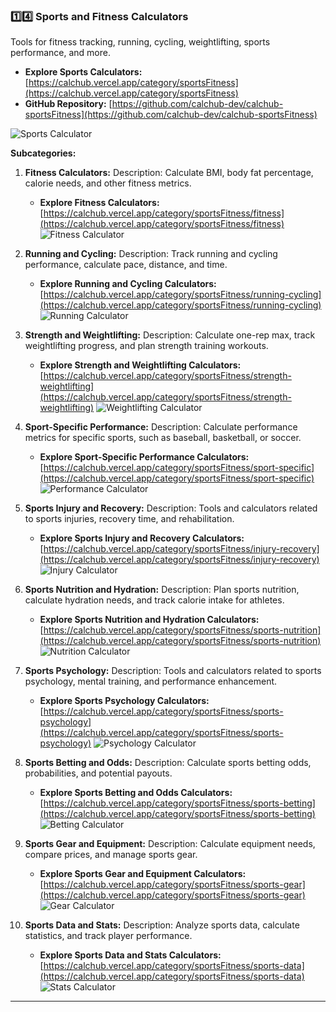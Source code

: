 ### **1️⃣4️⃣ Sports and Fitness Calculators**

Tools for fitness tracking, running, cycling, weightlifting, sports performance, and more.

*   **Explore Sports Calculators:** [https://calchub.vercel.app/category/sportsFitness](https://calchub.vercel.app/category/sportsFitness)
*   **GitHub Repository:** [https://github.com/calchub-dev/calchub-sportsFitness](https://github.com/calchub-dev/calchub-sportsFitness)

![Sports Calculator](https://your-image-url.com/sports.png)

**Subcategories:**

1.  **Fitness Calculators:**
    Description: Calculate BMI, body fat percentage, calorie needs, and other fitness metrics.
    *   **Explore Fitness Calculators:** [https://calchub.vercel.app/category/sportsFitness/fitness](https://calchub.vercel.app/category/sportsFitness/fitness)
    ![Fitness Calculator](https://your-image-url.com/fitness.png)

2.  **Running and Cycling:**
    Description: Track running and cycling performance, calculate pace, distance, and time.
    *   **Explore Running and Cycling Calculators:** [https://calchub.vercel.app/category/sportsFitness/running-cycling](https://calchub.vercel.app/category/sportsFitness/running-cycling)
    ![Running Calculator](https://your-image-url.com/running.png)

3.  **Strength and Weightlifting:**
    Description: Calculate one-rep max, track weightlifting progress, and plan strength training workouts.
    *   **Explore Strength and Weightlifting Calculators:** [https://calchub.vercel.app/category/sportsFitness/strength-weightlifting](https://calchub.vercel.app/category/sportsFitness/strength-weightlifting)
    ![Weightlifting Calculator](https://your-image-url.com/weightlifting.png)

4.  **Sport-Specific Performance:**
    Description: Calculate performance metrics for specific sports, such as baseball, basketball, or soccer.
    *   **Explore Sport-Specific Performance Calculators:** [https://calchub.vercel.app/category/sportsFitness/sport-specific](https://calchub.vercel.app/category/sportsFitness/sport-specific)
    ![Performance Calculator](https://your-image-url.com/performance.png)

5.  **Sports Injury and Recovery:**
    Description: Tools and calculators related to sports injuries, recovery time, and rehabilitation.
    *   **Explore Sports Injury and Recovery Calculators:** [https://calchub.vercel.app/category/sportsFitness/injury-recovery](https://calchub.vercel.app/category/sportsFitness/injury-recovery)
    ![Injury Calculator](https://your-image-url.com/injury.png)

6.  **Sports Nutrition and Hydration:**
    Description: Plan sports nutrition, calculate hydration needs, and track calorie intake for athletes.
    *   **Explore Sports Nutrition and Hydration Calculators:** [https://calchub.vercel.app/category/sportsFitness/sports-nutrition](https://calchub.vercel.app/category/sportsFitness/sports-nutrition)
    ![Nutrition Calculator](https://your-image-url.com/nutrition.png)

7.  **Sports Psychology:**
    Description: Tools and calculators related to sports psychology, mental training, and performance enhancement.
    *   **Explore Sports Psychology Calculators:** [https://calchub.vercel.app/category/sportsFitness/sports-psychology](https://calchub.vercel.app/category/sportsFitness/sports-psychology)
    ![Psychology Calculator](https://your-image-url.com/psychology.png)

8.  **Sports Betting and Odds:**
    Description: Calculate sports betting odds, probabilities, and potential payouts.
    *   **Explore Sports Betting and Odds Calculators:** [https://calchub.vercel.app/category/sportsFitness/sports-betting](https://calchub.vercel.app/category/sportsFitness/sports-betting)
    ![Betting Calculator](https://your-image-url.com/betting.png)

9.  **Sports Gear and Equipment:**
    Description: Calculate equipment needs, compare prices, and manage sports gear.
    *   **Explore Sports Gear and Equipment Calculators:** [https://calchub.vercel.app/category/sportsFitness/sports-gear](https://calchub.vercel.app/category/sportsFitness/sports-gear)
    ![Gear Calculator](https://your-image-url.com/gear.png)

10. **Sports Data and Stats:**
    Description: Analyze sports data, calculate statistics, and track player performance.
    *   **Explore Sports Data and Stats Calculators:** [https://calchub.vercel.app/category/sportsFitness/sports-data](https://calchub.vercel.app/category/sportsFitness/sports-data)
    ![Stats Calculator](https://your-image-url.com/stats.png)

---
